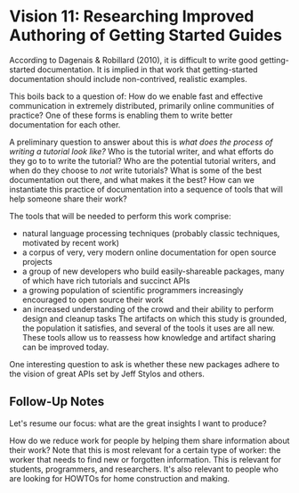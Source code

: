# Vision 11: Researching Improved Authoring of Getting Started Guides

According to Dagenais &amp; Robillard (2010), it is difficult to write good getting-started documentation.
It is implied in that work that getting-started documentation should include non-contrived, realistic examples.

This boils back to a question of:
How do we enable fast and effective communication in extremely distributed, primarily online communities of practice?
One of these forms is enabling them to write better documentation for each other.

A preliminary question to answer about this is *what does the process of writing a tutorial look like?*
Who is the tutorial writer, and what efforts do they go to to write the tutorial?
Who are the potential tutorial writers, and when do they choose to *not* write tutorials?
What is some of the best documentation out there, and what makes it the best?
How can we instantiate this practice of documentation into a sequence of tools that will help someone share their work?

The tools that will be needed to perform this work comprise:
* natural language processing techniques (probably classic techniques, motivated by recent work)
* a corpus of very, very modern online documentation for open source projects
* a group of new developers who build easily-shareable packages, many of which have rich tutorials and succinct APIs
* a growing population of scientific programmers increasingly encouraged to open source their work
* an increased understanding of the crowd and their ability to perform design and cleanup tasks
The artifacts on which this study is grounded, the population it satisfies, and several of the tools it uses are all new.
These tools allow us to reassess how knowledge and artifact sharing can be improved today.

One interesting question to ask is whether these new packages adhere to the vision of great APIs set by Jeff Stylos and others.

## Follow-Up Notes

Let's resume our focus: what are the great insights I want to produce?

How do we reduce work for people by helping them share information about their work?
Note that this is most relevant for a certain type of worker:
the worker that needs to find new or forgotten information.
This is relevant for students, programmers, and researchers.
It's also relevant to people who are looking for HOWTOs for home construction and making.
